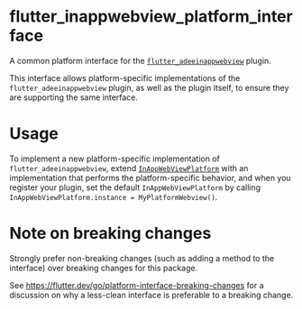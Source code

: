 # flutter\_inappwebview\_platform\_interface

A common platform interface for the [`flutter_adeeinappwebview`](https://pub.dev/packages/flutter_adeeinappwebview) plugin.

This interface allows platform-specific implementations of the `flutter_adeeinappwebview`
plugin, as well as the plugin itself, to ensure they are supporting the
same interface.

# Usage

To implement a new platform-specific implementation of `flutter_adeeinappwebview`, extend
[`InAppWebViewPlatform`](lib/src/inappwebview_platform.dart) with an implementation that performs the
platform-specific behavior, and when you register your plugin, set the default
`InAppWebViewPlatform` by calling
`InAppWebViewPlatform.instance = MyPlatformWebview()`.

# Note on breaking changes

Strongly prefer non-breaking changes (such as adding a method to the interface)
over breaking changes for this package.

See https://flutter.dev/go/platform-interface-breaking-changes for a discussion
on why a less-clean interface is preferable to a breaking change.